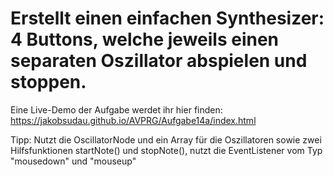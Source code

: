 # Erstellt einen einfachen Synthesizer: 4 Buttons, welche jeweils einen separaten Oszillator abspielen und stoppen.

Eine Live-Demo der Aufgabe werdet ihr hier finden: https://jakobsudau.github.io/AVPRG/Aufgabe14a/index.html

Tipp: Nutzt die OscillatorNode und ein Array für die Oszillatoren sowie zwei Hilfsfunktionen startNote() und stopNote(), nutzt die EventListener vom Typ "mousedown" und "mouseup"